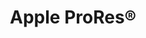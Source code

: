 ---
# If MB is 1, data rates will be treated as they are, meagbytes per seconds, for all calculations. If you set it to 8, it means the data is in megabits per second, and it will be divided by 8 in the selector.
title: Apple ProRes®
name: ProRes
bitrate: variable
MB: 8
Resolutions:
  SD:
    Res: 720x486px
    Codec:
      ProRes 422 Proxy:
        "24p":
          Data: 10
          Bits: 10
          Chroma: "4:2:2"
        "60i, 30p":
          Data: 12
          Bits: 10
          Chroma: "4:2:2"
      ProRes 422 LT:
        "24p":
          Data: 23
          Bits: 10
          Chroma: "4:2:2"
        "60i, 30p":
          Data: 29
          Bits: 10
          Chroma: "4:2:2"
      ProRes 422:
        "24p":
          Data: 34
          Bits: 10
          Chroma: "4:2:2"
        "60i, 30p":
          Data: 42
          Bits: 10
          Chroma: "4:2:2"
      ProRes 422 HQ:
        "24p":
          Data: 50
          Bits: 10
          Chroma: "4:2:2"
        "60i, 30p":
          Data: 63
          Bits: 10
          Chroma: "4:2:2"
      ProRes 4444 (no alpha):
        "24p":
          Data: 75
          Bits: "10/12"
          Chroma: "4:4:4"
        "60i, 30p":
          Data: 94
          Bits: "10/12"
          Chroma: "4:4:4"
      ProRes 4444 XQ (no alpha):
        "24p":
          Data: 113
          Bits: "10/12"
          Chroma: "4:4:4"
        "60i, 30p":
          Data: 141
          Bits: "10/12"
          Chroma: "4:4:4"
  PAL:
    Res: 720x576px
    Codec:
      ProRes 422 Proxy:
        "50i, 25p":
          Data: 12
          Bits: 10
          Chroma: "4:2:2"
      ProRes 422 LT:
        "50i, 25p":
          Data: 28
          Bits: 10
          Chroma: "4:2:2"
      ProRes 422:
        "50i, 25p":
          Data: 41
          Bits: 10
          Chroma: "4:2:2"
      ProRes 422 HQ:
        "50i, 25p":
          Data: 61
          Bits: 10
          Chroma: "4:2:2"
      ProRes 4444 (no alpha):
        "50i, 25p":
          Data: 92
          Bits: "10/12"
          Chroma: "4:4:4"
      ProRes 4444 XQ (no alpha):
        "50i, 25p":
          Data: 138
          Bits: "10/12"
          Chroma: "4:4:4"
  DVCPRO100:
    Res: 960x720px
    Codec:
      ProRes 422 Proxy:
        "24p":
          Data: 15
          Bits: 10
          Chroma: "4:2:2"
        "25p":
          Data: 16
          Bits: 10
          Chroma: "4:2:2"
        "30p":
          Data: 19
          Bits: 10
          Chroma: "4:2:2"
        "50p":
          Data: 32
          Bits: 10
          Chroma: "4:2:2"
        "60p":
          Data: 38
          Bits: 10
          Chroma: "4:2:2"
      ProRes 422 LT:
        "24p":
          Data: 35
          Bits: 10
          Chroma: "4:2:2"
        "25p":
          Data: 36
          Bits: 10
          Chroma: "4:2:2"
        "30p":
          Data: 44
          Bits: 10
          Chroma: "4:2:2"
        "50p":
          Data: 73
          Bits: 10
          Chroma: "4:2:2"
        "60p":
          Data: 87
          Bits: 10
          Chroma: "4:2:2"
      ProRes 422:
        "24p":
          Data: 50
          Bits: 10
          Chroma: "4:2:2"
        "25p":
          Data: 52
          Bits: 10
          Chroma: "4:2:2"
        "30p":
          Data: 63
          Bits: 10
          Chroma: "4:2:2"
        "50p":
          Data: 105
          Bits: 10
          Chroma: "4:2:2"
        "60p":
          Data: 126
          Bits: 10
          Chroma: "4:2:2"
      ProRes 422 HQ:
        "24p":
          Data: 75
          Bits: 10
          Chroma: "4:2:2"
        "25p":
          Data: 79
          Bits: 10
          Chroma: "4:2:2"
        "30p":
          Data: 94
          Bits: 10
          Chroma: "4:2:2"
        "50p":
          Data: 157
          Bits: 10
          Chroma: "4:2:2"
        "60p":
          Data: 189
          Bits: 10
          Chroma: "4:2:2"
      ProRes 4444 (no alpha):
        "24p":
          Data: 113
          Bits: "10/12"
          Chroma: "4:4:4"
        "25p":
          Data: 118
          Bits: "10/12"
          Chroma: "4:4:4"
        "30p":
          Data: 141
          Bits: "10/12"
          Chroma: "4:4:4"
        "50p":
          Data: 236
          Bits: "10/12"
          Chroma: "4:4:4"
        "60p":
          Data: 283
          Bits: "10/12"
          Chroma: "4:4:4"
      ProRes 4444 XQ (no alpha):
        "24p":
          Data: 170
          Bits: "10/12"
          Chroma: "4:4:4"
        "25p":
          Data: 76
          Bits: "10/12"
          Chroma: "4:4:4"
        "30p":
          Data: 212
          Bits: "10/12"
          Chroma: "4:4:4"
        "50p":
          Data: 354
          Bits: "10/12"
          Chroma: "4:4:4"
        "60p":
          Data: 424
          Bits: "10/12"
          Chroma: "4:4:4"
  HD:
    Res: 1280x720px
    Codec:
      ProRes 422 Proxy:
        "24p":
          Data: 18
          Bits: 10
          Chroma: "4:2:2"
        "25p":
          Data: 19
          Bits: 10
          Chroma: "4:2:2"
        "30p":
          Data: 23
          Bits: 10
          Chroma: "4:2:2"
        "50p":
          Data: 38
          Bits: 10
          Chroma: "4:2:2"
        "60p":
          Data: 45
          Bits: 10
          Chroma: "4:2:2"
      ProRes 422 LT:
        "24p":
          Data: 41
          Bits: 10
          Chroma: "4:2:2"
        "25p":
          Data: 42
          Bits: 10
          Chroma: "4:2:2"
        "30p":
          Data: 51
          Bits: 10
          Chroma: "4:2:2"
        "50p":
          Data: 84
          Bits: 10
          Chroma: "4:2:2"
        "60p":
          Data: 101
          Bits: 10
          Chroma: "4:2:2"
      ProRes 422:
        "24p":
          Data: 59
          Bits: 10
          Chroma: "4:2:2"
        "25p":
          Data: 61
          Bits: 10
          Chroma: "4:2:2"
        "30p":
          Data: 73
          Bits: 10
          Chroma: "4:2:2"
        "50p":
          Data: 122
          Bits: 10
          Chroma: "4:2:2"
        "60p":
          Data: 147
          Bits: 10
          Chroma: "4:2:2"
      ProRes 422 HQ:
        "24p":
          Data: 88
          Bits: 10
          Chroma: "4:2:2"
        "25p":
          Data: 92
          Bits: 10
          Chroma: "4:2:2"
        "30p":
          Data: 110
          Bits: 10
          Chroma: "4:2:2"
        "50p":
          Data: 184
          Bits: 10
          Chroma: "4:2:2"
        "60p":
          Data: 220
          Bits: 10
          Chroma: "4:2:2"
      ProRes 4444 (no alpha):
        "24p":
          Data: 132
          Bits: "10/12"
          Chroma: "4:4:4"
        "25p":
          Data: 138
          Bits: "10/12"
          Chroma: "4:4:4"
        "30p":
          Data: 165
          Bits: "10/12"
          Chroma: "4:4:4"
        "50p":
          Data: 275
          Bits: "10/12"
          Chroma: "4:4:4"
        "60p":
          Data: 330
          Bits: "10/12"
          Chroma: "4:4:4"
      ProRes 4444 XQ (no alpha):
        "24p":
          Data: 198
          Bits: "10/12"
          Chroma: "4:4:4"
        "25p":
          Data: 206
          Bits: "10/12"
          Chroma: "4:4:4"
        "30p":
          Data: 247
          Bits: "10/12"
          Chroma: "4:4:4"
        "50p":
          Data: 413
          Bits: "10/12"
          Chroma: "4:4:4"
        "60p":
          Data: 495
          Bits: "10/12"
          Chroma: "4:4:4"
  DVCPRO HD:
    Res: 1280x1080px
    Codec:
      ProRes 422 Proxy:
        "24p":
          Data: 31
          Bits: 10
          Chroma: "4:2:2"
        "60i, 30p":
          Data: 38
          Bits: 10
          Chroma: "4:2:2"
      ProRes 422 LT:
        "24p":
          Data: 70
          Bits: 10
          Chroma: "4:2:2"
        "60i, 30p":
          Data: 87
          Bits: 10
          Chroma: "4:2:2"
      ProRes 422:
        "24p":
          Data: 101
          Bits: 10
          Chroma: "4:2:2"
        "60i, 30p":
          Data: 126
          Bits: 10
          Chroma: "4:2:2"
      ProRes 422 HQ:
        "24p":
          Data: 151
          Bits: 10
          Chroma: "4:2:2"
        "60i, 30p":
          Data: 189
          Bits: 10
          Chroma: "4:2:2"
      ProRes 4444 (no alpha):
        "24p":
          Data: 226
          Bits: "10/12"
          Chroma: "4:4:4"
        "60i, 30p":
          Data: 283
          Bits: "10/12"
          Chroma: "4:4:4"
      ProRes 4444 XQ (no alpha):
        "24p":
          Data: 339
          Bits: "10/12"
          Chroma: "4:4:4"
        "60i, 30p":
          Data: 424
          Bits: "10/12"
          Chroma: "4:4:4"
  HDV:
    Res: 1440x1080px
    Codec:
      ProRes 422 Proxy:
        "24p":
          Data: 31
          Bits: 10
          Chroma: "4:2:2"
        "50i, 25p":
          Data: 32
          Bits: 10
          Chroma: "4:2:2"
        "60i, 30p":
          Data: 38
          Bits: 10
          Chroma: "4:2:2"
      ProRes 422 LT:
        "24p":
          Data: 70
          Bits: 10
          Chroma: "4:2:2"
        "50i, 25p":
          Data: 73
          Bits: 10
          Chroma: "4:2:2"
        "60i, 30p":
          Data: 87
          Bits: 10
          Chroma: "4:2:2"
      ProRes 422:
        "24p":
          Data: 101
          Bits: 10
          Chroma: "4:2:2"
        "50i, 25p":
          Data: 105
          Bits: 10
          Chroma: "4:2:2"
        "60i, 30p":
          Data: 126
          Bits: 10
          Chroma: "4:2:2"
      ProRes 422 HQ:
        "24p":
          Data: 151
          Bits: 10
          Chroma: "4:2:2"
        "50i, 25p":
          Data: 157
          Bits: 10
          Chroma: "4:2:2"
        "60i, 30p":
          Data: 189
          Bits: 10
          Chroma: "4:2:2"
      ProRes 4444 (no alpha):
        "24p":
          Data: 226
          Bits: "10/12"
          Chroma: "4:4:4"
        "50i, 25p":
          Data: 236
          Bits: "10/12"
          Chroma: "4:4:4"
        "60i, 30p":
          Data: 283
          Bits: "10/12"
          Chroma: "4:4:4"
      ProRes 4444 XQ (no alpha):
        "24p":
          Data: 339
          Bits: "10/12"
          Chroma: "4:4:4"
        "50i, 25p":
          Data: 354
          Bits: "10/12"
          Chroma: "4:4:4"
        "60i, 30p":
          Data: 424
          Bits: "10/12"
          Chroma: "4:4:4"
  FHD:
    Res: 1920x1080px
    Codec:
      ProRes 422 Proxy:
        "24p":
          Data: 36
          Bits: 10
          Chroma: "4:2:2"
        "50i, 25p":
          Data: 38
          Bits: 10
          Chroma: "4:2:2"
        "60i, 30p":
          Data: 45
          Bits: 10
          Chroma: "4:2:2"
        "50p":
          Data: 76
          Bits: 10
          Chroma: "4:2:2"
        "60p":
          Data: 91
          Bits: 10
          Chroma: "4:2:2"
      ProRes 422 LT:
        "24p":
          Data: 82
          Bits: 10
          Chroma: "4:2:2"
        "50i, 25p":
          Data: 85
          Bits: 10
          Chroma: "4:2:2"
        "60i, 30p":
          Data: 102
          Bits: 10
          Chroma: "4:2:2"
        "50p":
          Data: 170
          Bits: 10
          Chroma: "4:2:2"
        "60p":
          Data: 204
          Bits: 10
          Chroma: "4:2:2"
      ProRes 422:
        "24p":
          Data: 117
          Bits: 10
          Chroma: "4:2:2"
        "50i, 25p":
          Data: 122
          Bits: 10
          Chroma: "4:2:2"
        "60i, 30p":
          Data: 147
          Bits: 10
          Chroma: "4:2:2"
        "50p":
          Data: 245
          Bits: 10
          Chroma: "4:2:2"
        "60p":
          Data: 293
          Bits: 10
          Chroma: "4:2:2"
      ProRes 422 HQ:
        "24p":
          Data: 176
          Bits: 10
          Chroma: "4:2:2"
        "50i, 25p":
          Data: 184
          Bits: 10
          Chroma: "4:2:2"
        "60i, 30p":
          Data: 220
          Bits: 10
          Chroma: "4:2:2"
        "50p":
          Data: 367
          Bits: 10
          Chroma: "4:2:2"
        "60p":
          Data: 440
          Bits: 10
          Chroma: "4:2:2"
      ProRes 4444 (no alpha):
        "24p":
          Data: 264
          Bits: "10/12"
          Chroma: "4:4:4"
        "50i, 25p":
          Data: 275
          Bits: "10/12"
          Chroma: "4:4:4"
        "60i, 30p":
          Data: 330
          Bits: "10/12"
          Chroma: "4:4:4"
        "50p":
          Data: 551
          Bits: "10/12"
          Chroma: "4:4:4"
        "60p":
          Data: 660
          Bits: "10/12"
          Chroma: "4:4:4"
      ProRes 4444 XQ (no alpha):
        "24p":
          Data: 396
          Bits: "10/12"
          Chroma: "4:4:4"
        "50i, 25p":
          Data: 413
          Bits: "10/12"
          Chroma: "4:4:4"
        "60i, 30p":
          Data: 495
          Bits: "10/12"
          Chroma: "4:4:4"
        "50p":
          Data: 826
          Bits: "10/12"
          Chroma: "4:4:4"
        "60p":
          Data: 990
          Bits: "10/12"
          Chroma: "4:4:4"
  DCI 2K:
    Res: 2048x1080px
    Codec:
      ProRes 422 Proxy:
        "24p":
          Data: 41
          Bits: 10
          Chroma: "4:2:2"
        "25p":
          Data: 43
          Bits: 10
          Chroma: "4:2:2"
        "30p":
          Data: 52
          Bits: 10
          Chroma: "4:2:2"
        "50p":
          Data: 86
          Bits: 10
          Chroma: "4:2:2"
        "60p":
          Data: 103
          Bits: 10
          Chroma: "4:2:2"
      ProRes 422 LT:
        "24p":
          Data: 93
          Bits: 10
          Chroma: "4:2:2"
        "25p":
          Data: 97
          Bits: 10
          Chroma: "4:2:2"
        "30p":
          Data: 116
          Bits: 10
          Chroma: "4:2:2"
        "50p":
          Data: 194
          Bits: 10
          Chroma: "4:2:2"
        "60p":
          Data: 232
          Bits: 10
          Chroma: "4:2:2"
      ProRes 422:
        "24p":
          Data: 134
          Bits: 10
          Chroma: "4:2:2"
        "25p":
          Data: 140
          Bits: 10
          Chroma: "4:2:2"
        "30p":
          Data: 168
          Bits: 10
          Chroma: "4:2:2"
        "50p":
          Data: 280
          Bits: 10
          Chroma: "4:2:2"
        "60p":
          Data: 335
          Bits: 10
          Chroma: "4:2:2"
      ProRes 422 HQ:
        "24p":
          Data: 201
          Bits: 10
          Chroma: "4:2:2"
        "25p":
          Data: 210
          Bits: 10
          Chroma: "4:2:2"
        "30p":
          Data: 251
          Bits: 10
          Chroma: "4:2:2"
        "50p":
          Data: 419
          Bits: 10
          Chroma: "4:2:2"
        "60p":
          Data: 503
          Bits: 10
          Chroma: "4:2:2"
      ProRes 4444 (no alpha):
        "24p":
          Data: 302
          Bits: "10/12"
          Chroma: "4:4:4"
        "25p":
          Data: 315
          Bits: "10/12"
          Chroma: "4:4:4"
        "30p":
          Data: 377
          Bits: "10/12"
          Chroma: "4:4:4"
        "50p":
          Data: 629
          Bits: "10/12"
          Chroma: "4:4:4"
        "60p":
          Data: 754
          Bits: "10/12"
          Chroma: "4:4:4"
      ProRes 4444 XQ (no alpha):
        "24p":
          Data: 453
          Bits: "10/12"
          Chroma: "4:4:4"
        "25p":
          Data: 472
          Bits: "10/12"
          Chroma: "4:4:4"
        "30p":
          Data: 566
          Bits: "10/12"
          Chroma: "4:4:4"
        "50p":
          Data: 944
          Bits: "10/12"
          Chroma: "4:4:4"
        "60p":
          Data: 1131
          Bits: "10/12"
          Chroma: "4:4:4"
  Full Aperture Native:
    Res: 2048x1556px
    Codec:
      ProRes 422 Proxy:
        "24p":
          Data: 56
          Bits: 10
          Chroma: "4:2:2"
        "25p":
          Data: 58
          Bits: 10
          Chroma: "4:2:2"
        "30p":
          Data: 70
          Bits: 10
          Chroma: "4:2:2"
        "50p":
          Data: 117
          Bits: 10
          Chroma: "4:2:2"
        "60p":
          Data: 140
          Bits: 10
          Chroma: "4:2:2"
      ProRes 422 LT:
        "24p":
          Data: 126
          Bits: 10
          Chroma: "4:2:2"
        "25p":
          Data: 131
          Bits: 10
          Chroma: "4:2:2"
        "30p":
          Data: 157
          Bits: 10
          Chroma: "4:2:2"
        "50p":
          Data: 262
          Bits: 10
          Chroma: "4:2:2"
        "60p":
          Data: 314
          Bits: 10
          Chroma: "4:2:2"
      ProRes 422:
        "24p":
          Data: 181
          Bits: 10
          Chroma: "4:2:2"
        "25p":
          Data: 189
          Bits: 10
          Chroma: "4:2:2"
        "30p":
          Data: 226
          Bits: 10
          Chroma: "4:2:2"
        "50p":
          Data: 377
          Bits: 10
          Chroma: "4:2:2"
        "60p":
          Data: 452
          Bits: 10
          Chroma: "4:2:2"
      ProRes 422 HQ:
        "24p":
          Data: 272
          Bits: 10
          Chroma: "4:2:2"
        "25p":
          Data: 283
          Bits: 10
          Chroma: "4:2:2"
        "30p":
          Data: 340
          Bits: 10
          Chroma: "4:2:2"
        "50p":
          Data: 567
          Bits: 10
          Chroma: "4:2:2"
        "60p":
          Data: 679
          Bits: 10
          Chroma: "4:2:2"
      ProRes 4444 (no alpha):
        "24p":
          Data: 407
          Bits: "10/12"
          Chroma: "4:4:4"
        "25p":
          Data: 425
          Bits: "10/12"
          Chroma: "4:4:4"
        "30p":
          Data: 509
          Bits: "10/12"
          Chroma: "4:4:4"
        "50p":
          Data: 850
          Bits: "10/12"
          Chroma: "4:4:4"
        "60p":
          Data: 1019
          Bits: "10/12"
          Chroma: "4:4:4"
      ProRes 4444 XQ (no alpha):
        "24p":
          Data: 611
          Bits: "10/12"
          Chroma: "4:4:4"
        "25p":
          Data: 637
          Bits: "10/12"
          Chroma: "4:4:4"
        "30p":
          Data: 764
          Bits: "10/12"
          Chroma: "4:4:4"
        "50p":
          Data: 1275
          Bits: "10/12"
          Chroma: "4:4:4"
        "60p":
          Data: 1528
          Bits: "10/12"
          Chroma: "4:4:4"
  UHD:
    Res: 3840x2160px
    Codec:
      ProRes 422 Proxy:
        "24p":
          Data: 145
          Bits: 10
          Chroma: "4:2:2"
        "25p":
          Data: 151
          Bits: 10
          Chroma: "4:2:2"
        "30p":
          Data: 182
          Bits: 10
          Chroma: "4:2:2"
        "50p":
          Data: 303
          Bits: 10
          Chroma: "4:2:2"
        "60p":
          Data: 363
          Bits: 10
          Chroma: "4:2:2"
      ProRes 422 LT:
        "24p":
          Data: 328
          Bits: 10
          Chroma: "4:2:2"
        "25p":
          Data: 342
          Bits: 10
          Chroma: "4:2:2"
        "30p":
          Data: 410
          Bits: 10
          Chroma: "4:2:2"
        "50p":
          Data: 684
          Bits: 10
          Chroma: "4:2:2"
        "60p":
          Data: 821
          Bits: 10
          Chroma: "4:2:2"
      ProRes 422:
        "24p":
          Data: 471
          Bits: 10
          Chroma: "4:2:2"
        "25p":
          Data: 492
          Bits: 10
          Chroma: "4:2:2"
        "30p":
          Data: 589
          Bits: 10
          Chroma: "4:2:2"
        "50p":
          Data: 983
          Bits: 10
          Chroma: "4:2:2"
        "60p":
          Data: 1178
          Bits: 10
          Chroma: "4:2:2"
      ProRes 422 HQ:
        "24p":
          Data: 707
          Bits: 10
          Chroma: "4:2:2"
        "25p":
          Data: 737
          Bits: 10
          Chroma: "4:2:2"
        "30p":
          Data: 884
          Bits: 10
          Chroma: "4:2:2"
        "50p":
          Data: 1475
          Bits: 10
          Chroma: "4:2:2"
        "60p":
          Data: 1768
          Bits: 10
          Chroma: "4:2:2"
      ProRes 4444 (no alpha):
        "24p":
          Data: 1061
          Bits: "10/12"
          Chroma: "4:4:4"
        "25p":
          Data: 1106
          Bits: "10/12"
          Chroma: "4:4:4"
        "30p":
          Data: 1326
          Bits: "10/12"
          Chroma: "4:4:4"
        "50p":
          Data: 2212
          Bits: "10/12"
          Chroma: "4:4:4"
        "60p":
          Data: 2652
          Bits: "10/12"
          Chroma: "4:4:4"
      ProRes 4444 XQ (no alpha):
        "24p":
          Data: 1591
          Bits: "10/12"
          Chroma: "4:4:4"
        "25p":
          Data: 1659
          Bits: "10/12"
          Chroma: "4:4:4"
        "30p":
          Data: 1989
          Bits: "10/12"
          Chroma: "4:4:4"
        "50p":
          Data: 3318
          Bits: "10/12"
          Chroma: "4:4:4"
        "60p":
          Data: 3977
          Bits: "10/12"
          Chroma: "4:4:4"
  DCI 4K:
    Res: 4096x2160px
    Codec:
      ProRes 422 Proxy:
        "24p":
          Data: 155
          Bits: 10
          Chroma: "4:2:2"
        "25p":
          Data: 162
          Bits: 10
          Chroma: "4:2:2"
        "30p":
          Data: 194
          Bits: 10
          Chroma: "4:2:2"
        "50p":
          Data: 323
          Bits: 10
          Chroma: "4:2:2"
        "60p":
          Data: 388
          Bits: 10
          Chroma: "4:2:2"
      ProRes 422 LT:
        "24p":
          Data: 350
          Bits: 10
          Chroma: "4:2:2"
        "25p":
          Data: 365
          Bits: 10
          Chroma: "4:2:2"
        "30p":
          Data: 437
          Bits: 10
          Chroma: "4:2:2"
        "50p":
          Data: 730
          Bits: 10
          Chroma: "4:2:2"
        "60p":
          Data: 875
          Bits: 10
          Chroma: "4:2:2"
      ProRes 422:
        "24p":
          Data: 503
          Bits: 10
          Chroma: "4:2:2"
        "25p":
          Data: 524
          Bits: 10
          Chroma: "4:2:2"
        "30p":
          Data: 629
          Bits: 10
          Chroma: "4:2:2"
        "50p":
          Data: 1048
          Bits: 10
          Chroma: "4:2:2"
        "60p":
          Data: 1257
          Bits: 10
          Chroma: "4:2:2"
      ProRes 422 HQ:
        "24p":
          Data: 755
          Bits: 10
          Chroma: "4:2:2"
        "25p":
          Data: 787
          Bits: 10
          Chroma: "4:2:2"
        "30p":
          Data: 944
          Bits: 10
          Chroma: "4:2:2"
        "50p":
          Data: 1573
          Bits: 10
          Chroma: "4:2:2"
        "60p":
          Data: 1884
          Bits: 10
          Chroma: "4:2:2"
      ProRes 4444 (no alpha):
        "24p":
          Data: 1130
          Bits: "10/12"
          Chroma: "4:4:4"
        "25p":
          Data: 1179
          Bits: "10/12"
          Chroma: "4:4:4"
        "30p":
          Data: 1415
          Bits: "10/12"
          Chroma: "4:4:4"
        "50p":
          Data: 2359
          Bits: "10/12"
          Chroma: "4:4:4"
        "60p":
          Data: 2827
          Bits: "10/12"
          Chroma: "4:4:4"
      ProRes 4444 XQ (no alpha):
        "24p":
          Data: 1697
          Bits: "10/12"
          Chroma: "4:4:4"
        "25p":
          Data: 1769
          Bits: "10/12"
          Chroma: "4:4:4"
        "30p":
          Data: 2123
          Bits: "10/12"
          Chroma: "4:4:4"
        "50p":
          Data: 3546
          Bits: "10/12"
          Chroma: "4:4:4"
        "60p":
          Data: 4251
          Bits: "10/12"
          Chroma: "4:4:4"
  5K:
    Res: 5120x2700px
    Codec:
      ProRes 422 Proxy:
        "24p":
          Data: 243
          Bits: 10
          Chroma: "4:2:2"
        "25p":
          Data: 253
          Bits: 10
          Chroma: "4:2:2"
        "30p":
          Data: 304
          Bits: 10
          Chroma: "4:2:2"
        "50p":
          Data: 507
          Bits: 10
          Chroma: "4:2:2"
        "60p":
          Data: 608
          Bits: 10
          Chroma: "4:2:2"
      ProRes 422 LT:
        "24p":
          Data: 547
          Bits: 10
          Chroma: "4:2:2"
        "25p":
          Data: 570
          Bits: 10
          Chroma: "4:2:2"
        "30p":
          Data: 684
          Bits: 10
          Chroma: "4:2:2"
        "50p":
          Data: 1140
          Bits: 10
          Chroma: "4:2:2"
        "60p":
          Data: 1367
          Bits: 10
          Chroma: "4:2:2"
      ProRes 422:
        "24p":
          Data: 786
          Bits: 10
          Chroma: "4:2:2"
        "25p":
          Data: 819
          Bits: 10
          Chroma: "4:2:2"
        "30p":
          Data: 982
          Bits: 10
          Chroma: "4:2:2"
        "50p":
          Data: 1638
          Bits: 10
          Chroma: "4:2:2"
        "60p":
          Data: 1964
          Bits: 10
          Chroma: "4:2:2"
      ProRes 422 HQ:
        "24p":
          Data: 1178
          Bits: 10
          Chroma: "4:2:2"
        "25p":
          Data: 1229
          Bits: 10
          Chroma: "4:2:2"
        "30p":
          Data: 1473
          Bits: 10
          Chroma: "4:2:2"
        "50p":
          Data: 2458
          Bits: 10
          Chroma: "4:2:2"
        "60p":
          Data: 2946
          Bits: 10
          Chroma: "4:2:2"
      ProRes 4444 (no alpha):
        "24p":
          Data: 1768
          Bits: "10/12"
          Chroma: "4:4:4"
        "25p":
          Data: 1843
          Bits: "10/12"
          Chroma: "4:4:4"
        "30p":
          Data: 2210
          Bits: "10/12"
          Chroma: "4:4:4"
        "50p":
          Data: 3686
          Bits: "10/12"
          Chroma: "4:4:4"
        "60p":
          Data: 4419
          Bits: "10/12"
          Chroma: "4:4:4"
      ProRes 4444 XQ (no alpha):
        "24p":
          Data: 2652
          Bits: "10/12"
          Chroma: "4:4:4"
        "25p":
          Data: 2765
          Bits: "10/12"
          Chroma: "4:4:4"
        "30p":
          Data: 3314
          Bits: "10/12"
          Chroma: "4:4:4"
        "50p":
          Data: 5530
          Bits: "10/12"
          Chroma: "4:4:4"
        "60p":
          Data: 6629
          Bits: "10/12"
          Chroma: "4:4:4"
  6K:
    Res: 6144x3240px
    Codec:
      ProRes 422 Proxy:
        "24p":
          Data: 350
          Bits: 10
          Chroma: "4:2:2"
        "25p":
          Data: 365
          Bits: 10
          Chroma: "4:2:2"
        "30p":
          Data: 437
          Bits: 10
          Chroma: "4:2:2"
        "50p":
          Data: 730
          Bits: 10
          Chroma: "4:2:2"
        "60p":
          Data: 875
          Bits: 10
          Chroma: "4:2:2"
      ProRes 422 LT:
        "24p":
          Data: 788
          Bits: 10
          Chroma: "4:2:2"
        "25p":
          Data: 821
          Bits: 10
          Chroma: "4:2:2"
        "30p":
          Data: 985
          Bits: 10
          Chroma: "4:2:2"
        "50p":
          Data: 1643
          Bits: 10
          Chroma: "4:2:2"
        "60p":
          Data: 1969
          Bits: 10
          Chroma: "4:2:2"
      ProRes 422:
        "24p":
          Data: 1131
          Bits: 10
          Chroma: "4:2:2"
        "25p":
          Data: 1180
          Bits: 10
          Chroma: "4:2:2"
        "30p":
          Data: 1414
          Bits: 10
          Chroma: "4:2:2"
        "50p":
          Data: 2359
          Bits: 10
          Chroma: "4:2:2"
        "60p":
          Data: 2828
          Bits: 10
          Chroma: "4:2:2"
      ProRes 422 HQ:
        "24p":
          Data: 1697
          Bits: 10
          Chroma: "4:2:2"
        "25p":
          Data: 1769
          Bits: 10
          Chroma: "4:2:2"
        "30p":
          Data: 2121
          Bits: 10
          Chroma: "4:2:2"
        "50p":
          Data: 3539
          Bits: 10
          Chroma: "4:2:2"
        "60p":
          Data: 4242
          Bits: 10
          Chroma: "4:2:2"
      ProRes 4444 (no alpha):
        "24p":
          Data: 2545
          Bits: "10/12"
          Chroma: "4:4:4"
        "25p":
          Data: 2654
          Bits: "10/12"
          Chroma: "4:4:4"
        "30p":
          Data: 3182
          Bits: "10/12"
          Chroma: "4:4:4"
        "50p":
          Data: 5308
          Bits: "10/12"
          Chroma: "4:4:4"
        "60p":
          Data: 6364
          Bits: "10/12"
          Chroma: "4:4:4"
      ProRes 4444 XQ (no alpha):
        "24p":
          Data: 3818
          Bits: "10/12"
          Chroma: "4:4:4"
        "25p":
          Data: 3981
          Bits: "10/12"
          Chroma: "4:4:4"
        "30p":
          Data: 4772
          Bits: "10/12"
          Chroma: "4:4:4"
        "50p":
          Data: 7962
          Bits: "10/12"
          Chroma: "4:4:4"
        "60p":
          Data: 9545
          Bits: "10/12"
          Chroma: "4:4:4"
  DCI 8K:
    Res: 8192x4320px
    Codec:
      ProRes 422 Proxy:
        "24p":
          Data: 622
          Bits: 10
          Chroma: "4:2:2"
        "25p":
          Data: 649
          Bits: 10
          Chroma: "4:2:2"
        "30p":
          Data: 778
          Bits: 10
          Chroma: "4:2:2"
        "50p":
          Data: 1298
          Bits: 10
          Chroma: "4:2:2"
        "60p":
          Data: 1556
          Bits: 10
          Chroma: "4:2:2"
      ProRes 422 LT:
        "24p":
          Data: 1400
          Bits: 10
          Chroma: "4:2:2"
        "25p":
          Data: 1460
          Bits: 10
          Chroma: "4:2:2"
        "30p":
          Data: 1750
          Bits: 10
          Chroma: "4:2:2"
        "50p":
          Data: 2920
          Bits: 10
          Chroma: "4:2:2"
        "60p":
          Data: 3500
          Bits: 10
          Chroma: "4:2:2"
      ProRes 422:
        "24p":
          Data: 2011
          Bits: 10
          Chroma: "4:2:2"
        "25p":
          Data: 2097
          Bits: 10
          Chroma: "4:2:2"
        "30p":
          Data: 2514
          Bits: 10
          Chroma: "4:2:2"
        "50p":
          Data: 4194
          Bits: 10
          Chroma: "4:2:2"
        "60p":
          Data: 5028
          Bits: 10
          Chroma: "4:2:2"
      ProRes 422 HQ:
        "24p":
          Data: 3017
          Bits: 10
          Chroma: "4:2:2"
        "25p":
          Data: 3146
          Bits: 10
          Chroma: "4:2:2"
        "30p":
          Data: 3771
          Bits: 10
          Chroma: "4:2:2"
        "50p":
          Data: 6291
          Bits: 10
          Chroma: "4:2:2"
        "60p":
          Data: 7542
          Bits: 10
          Chroma: "4:2:2"
      ProRes 4444 (no alpha):
        "24p":
          Data: 4525
          Bits: "10/12"
          Chroma: "4:4:4"
        "25p":
          Data: 4719
          Bits: "10/12"
          Chroma: "4:4:4"
        "30p":
          Data: 5657
          Bits: "10/12"
          Chroma: "4:4:4"
        "50p":
          Data: 9437
          Bits: "10/12"
          Chroma: "4:4:4"
        "60p":
          Data: 11313
          Bits: "10/12"
          Chroma: "4:4:4"
      ProRes 4444 XQ (no alpha):
        "24p":
          Data: 6788
          Bits: "10/12"
          Chroma: "4:4:4"
        "25p":
          Data: 7078
          Bits: "10/12"
          Chroma: "4:4:4"
        "30p":
          Data: 8485
          Bits: "10/12"
          Chroma: "4:4:4"
        "50p":
          Data: 14156
          Bits: "10/12"
          Chroma: "4:4:4"
        "60p":
          Data: 16970
          Bits: "10/12"
          Chroma: "4:4:4"
---